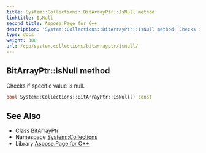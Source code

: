 ```yaml
---
title: System::Collections::BitArrayPtr::IsNull method
linktitle: IsNull
second_title: Aspose.Page for C++
description: 'System::Collections::BitArrayPtr::IsNull method. Checks if specific value is null in C++.'
type: docs
weight: 300
url: /cpp/system.collections/bitarrayptr/isnull/
---
```

## BitArrayPtr::IsNull method


Checks if specific value is null.

```cpp
bool System::Collections::BitArrayPtr::IsNull() const
```

## See Also

* Class [BitArrayPtr](../)
* Namespace [System::Collections](../../)
* Library [Aspose.Page for C++](../../../)

